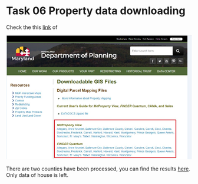 # Task 06 Property data downloading

Check the this [link](https://planning.maryland.gov/Pages/OurProducts/DownloadFiles.aspx) of 

![](/img/Task6.jpg)

There are two counties have been processed, you can find the results [here](https://github.com/gladcolor/Student_interns/blob/master/House_location.zip). Only data of house is left.

